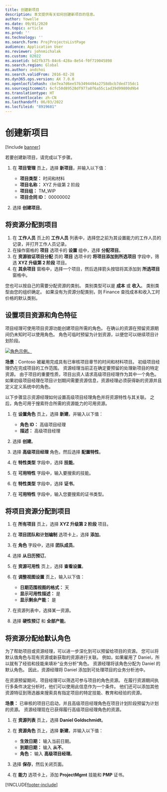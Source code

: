 ```yaml
---
title: 创建新项目
description: 本文提供有关如何创建新项目的信息。
author: Yowelle
ms.date: 09/01/2020
ms.topic: article
ms.prod: ''
ms.technology: ''
ms.search.form: ProjProjectsListPage
audience: Application User
ms.reviewer: johnmichalak
ms.custom: 82022
ms.assetid: bd2fb375-84c6-428a-8e54-f0f719045898
ms.search.region: Global
ms.author: andchoi
ms.search.validFrom: 2016-02-28
ms.dyn365.ops.version: AX 7.0.0
ms.openlocfilehash: cbe7ea7d6ee57b3494494a2758dbcb7ded735dc1
ms.sourcegitcommit: 6cfc50d89528df977a8f6a55c1ad39d99800d9b4
ms.translationtype: HT
ms.contentlocale: zh-CN
ms.lasthandoff: 06/03/2022
ms.locfileid: "8919681"
---
```

# <a name="create-a-new-project"></a>创建新项目

[!include [banner](../includes/banner.md)]

若要创建新项目，请完成以下步骤。

1. 在 **项目管理** 页上，选择 **新项目**，并输入以下值：

    - **项目类型：** 时间和材料
    - **项目名称：** XYZ 升级第 2 阶段
    - **项目组：** TM\_WIP
    - **项目合同 ID：** 00000002

2. 选择 **创建项目**。

## <a name="assign-a-resource-to-a-project"></a>将资源分配到项目

1. 在 **工作人员** 页上的 **工作人员** 列表中，选择您之前为其设置能力的工作人员的记录，并打开工作人员记录。
2. 在操作窗格的 **项目** 选项卡的 **设置** 组中，选择 **分配项目**。
3. 在 **资源验证项目分配** 页的 **项目** 选项卡的 **将项目添加到所选项目** 字段中，筛选 **XYZ 升级第 2 阶段** 项目。
4. 在 **其余项目** 窗格中，选择一个项目，然后选择箭头按钮将其添加到 **所选项目** 窗格中。

您也可以按自己的需要分配资源的类别。 类别类型可以是 **成本** 或 **收入**。 类别类型由您的组织确定。 如果没有为资源分配类别，则 Finance 查找成本和收入工时价格的默认类别。

## <a name="set-up-project-resource-and-role-characteristics"></a>设置项目资源和角色特征

项目经理可使用项目资源功能创建项目所需的角色。 在确认的资源在预留资源期间仍未知时可以使用角色。 角色可临时预留为计划资源，以便您可以继续项目计划阶段。

[![角色示例。](./media/projectresourcing05.jpg)](./media/projectresourcing05.jpg) 

**场景**：Contoso 被雇用完成具有已审核项目章节的时间和材料项目。 初级项目经理仍在完成项目的工作范围。 资源经理当前正在确定要预留的处理新项目的特定资源。 由于项目的重要性质，项目出资人请求高级项目经理作为其中一个角色。 如果初级项目经理在项目计划期间需要资源信息，资源经理必须获得新的资源并且定义定义系统中的角色。

以下步骤显示资源经理如何设置高级项目经理角色并将资源特性与其关联。 之后，角色可用于搜索符合所需的资源能力的可用资源。

1. 在 **设置角色** 页上，选择 **新建**，并输入以下值：

    - **角色 ID：** 高级项目经理
    - **描述：** 高级项目经理

2. 选择 **创建**。
3. 选择 **高级项目经理** 角色，然后选择 **配置特性**。
4. 在 **特性类型** 字段中，选择 **技能**。
5. 在 **可用特性** 字段中，输入要搜索的技能。
6. 在 **特性类型** 字段中，选择 **证书**。
7. 在 **可用特性** 字段中，输入您要搜索的证书类型。

## <a name="assign-a-project-resource-to-a-project"></a>将项目资源分配到项目

1. 在 **所有项目** 页上，选择 **XYZ 升级第 2 阶段** 项目。
2. 在 **项目团队和计划编制** 选项卡上，选择 **添加**。
3. 在 **角色** 字段中，选择 **团队成员**。
4. 选择 **从日历预订**。
5. 在 **资源可用性** 页上，选择 **查看设置**。
6. 在 **调整视图设置** 页上，输入以下值：

    - **日期范围视图的格式：** 天
    - **显示可用性描述：** 是
    - **显示剩余产能：** 是

7. 在资源列表中，选择某一资源。
8. 选择 **硬性预订** 和 **全部产能**。

## <a name="assign-a-resource-to-a-default-role"></a>将资源分配给默认角色

为了帮助项目或资源经理，可以进一步深化到可以预留给项目的资源。 您可以将默认值角色与现有资源或新获取的资源进行关联。 例如，如果雇用了 Daniel，所以就有了经验和技能来填补“业务分析”角色。 资源经理将该角色分配为 Daniel 的默认角色。 因此，资源经理将 Daniel 添加到可处理项目的业务分析池中。

在资源预留期间，项目经理可以筛选可参与项目的角色资源。 在履行资源期间执行多条件决定分析时，他们可以使用此信息作为一个条件。 他们还可以添加其他资源特征到筛选器来搜索具有指定项目的特定技能、教育和经验的资源。

**场景：** 已审核的项目已启动，并且高级项目经理角色在项目计划阶段预留为计划的资源。 资源经理现在已获得履行高级项目经理角色的资源。

1. 在 **资源列表** 页上，选择 **Daniel Goldschmidt**。
2. 在 **资源角色** 页上，选择 **新建**，并输入以下值：

    - **生效日期：** 输入当前日期。
    - **到期日期：** 输入 **从不**。
    - **角色：** 输入 **高级项目经理**。

3. 选择 **保存**，然后关闭页面。
4. 在 **能力** 选项卡上，添加 **ProjectMgmt** 技能和 **PMP** 证书。


[!INCLUDE[footer-include](../includes/footer-banner.md)]
